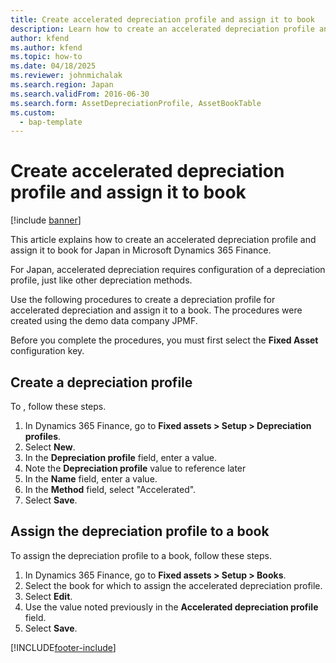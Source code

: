 ```yaml
---
title: Create accelerated depreciation profile and assign it to book
description: Learn how to create an accelerated depreciation profile and assign it to book for Japan in Microsoft Dynamics 365 Finance.
author: kfend
ms.author: kfend
ms.topic: how-to
ms.date: 04/18/2025
ms.reviewer: johnmichalak
ms.search.region: Japan
ms.search.validFrom: 2016-06-30
ms.search.form: AssetDepreciationProfile, AssetBookTable
ms.custom: 
  - bap-template
---
```


# Create accelerated depreciation profile and assign it to book

[!include [banner](../../includes/banner.md)]

This article explains how to create an accelerated depreciation profile and assign it to book for Japan in Microsoft Dynamics 365 Finance.

For Japan, accelerated depreciation requires configuration of a depreciation profile, just like other depreciation methods. 

Use the following procedures to create a depreciation profile for accelerated depreciation and assign it to a book. The procedures were created using the demo data company JPMF.

Before you complete the procedures, you must first select the **Fixed Asset** configuration key.

## Create a depreciation profile

To , follow these steps.

1. In Dynamics 365 Finance, go to **Fixed assets \> Setup \> Depreciation profiles**.
1. Select **New**.
1. In the **Depreciation profile** field, enter a value.
1. Note the **Depreciation profile** value to reference later
1. In the **Name** field, enter a value.
1. In the **Method** field, select "Accelerated".
1. Select **Save**.

## Assign the depreciation profile to a book

To assign the depreciation profile to a book, follow these steps.

1. In Dynamics 365 Finance, go to **Fixed assets \> Setup \> Books**.
1. Select the book for which to assign the accelerated depreciation profile.
1. Select **Edit**.
1. Use the value noted previously in the **Accelerated depreciation profile** field.
1. Select **Save**.



[!INCLUDE[footer-include](../../../includes/footer-banner.md)]
